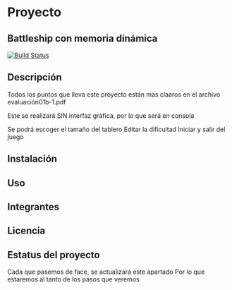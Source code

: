# Proyecto
## Battleship con memoria dinámica
[![Build Status](https://github.com/JorgeFigueroa-Iteso/ProyectoMemoriaDinamica)](https://github.com/JorgeFigueroa-Iteso/)

## Descripción
Todos los puntos que lleva este proyecto están mas claaros en el archivo evaluación01b-1.pdf

Este se realizará SIN interfaz gráfica, por lo que será en consola

Se podrá escoger el tamaño del tablero
Editar la dificultad
Iniciar y salir del juego

## Instalación

## Uso

## Integrantes

## Licencia

## Estatus del proyecto
Cada que pasemos de face, se actualizará este apartado
Por lo que estaremos al tanto de los pasos que veremos
